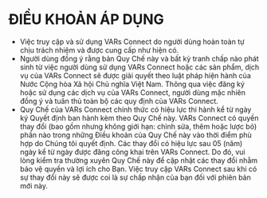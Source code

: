 # ĐIỀU KHOẢN ÁP DỤNG

* Việc truy cập và sử dụng VARs Connect do người dùng hoàn toàn tự chịu trách nhiệm và được cung cấp như hiện có.
* Người dùng đồng ý rằng bản Quy Chế này và bất kỳ tranh chấp nào phát sinh từ việc người dùng sử dụng VARs Connect hoặc các sản phẩm, dịch vụ của VARs Connect sẽ được giải quyết theo luật pháp hiện hành của Nước Cộng hòa Xã hội Chủ nghĩa Việt Nam. Thông qua việc đăng ký hoặc sử dụng các dịch vụ của VARs Connect, người dùng mặc nhiên đồng ý và tuân thủ toàn bộ các quy định của VARs Connect.
* Quy Chế của VARs Connect chính thức có hiệu lực thi hành kể từ ngày ký Quyết định ban hành kèm theo Quy Chế này. VARs Connect có quyền thay đổi (bao gồm nhưng không giới hạn: chỉnh sửa, thêm hoặc lược bỏ) phần nào trong những Điều khoản của Quy Chế này vào thời điểm phù hợp do Chúng tôi quyết định. Các thay đổi có hiệu lực sau 05 (năm) ngày kể từ ngày được đăng công khai trên VARs Connect. Do đó, vui lòng kiểm tra thường xuyên Quy Chế này để cập nhật các thay đổi nhằm bảo vệ quyền và lợi ích cho Bạn. Việc truy cập VARs Connect sau khi có sự thay đổi này sẽ được coi là sự chấp nhận của bạn đối với phiên bản mới này.
